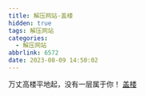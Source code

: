 ```yaml
---
title: 解压网站-盖楼
hidden: true
tags: 解压网站
categories:
  - 解压网站
abbrlink: 6572
date: 2023-08-09 14:50:02
---
```


万丈高楼平地起，没有一层属于你！
[盖楼](https://iamkun.github.io/tower_game/)